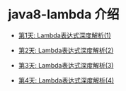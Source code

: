 # java8-lambda 介绍

- [第1天: Lambda表达式深度解析(1)](./doc/Lambda表达式深度解析(1).md)


- [第2天: Lambda表达式深度解析(2)](./doc/Lambda表达式深度解析(2).md)


- [第3天: Lambda表达式深度解析(3)](./doc/Lambda表达式深度解析(3).md)

- [第4天: Lambda表达式深度解析(4)](./doc/Lambda表达式深度解析(4).md)
